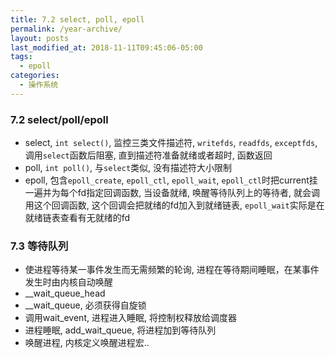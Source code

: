 ```yaml
---
title: 7.2 select, poll, epoll
permalink: /year-archive/
layout: posts
last_modified_at: 2018-11-11T09:45:06-05:00
tags:
  - epoll
categories:
  - 操作系统
---
```


### 7.2 select/poll/epoll
* select, `int select()`, 监控三类文件描述符, `writefds`, `readfds`, `exceptfds`, 调用`select`函数后阻塞, 直到描述符准备就绪或者超时, 函数返回
* poll, `int poll()`, 与`select`类似, 没有描述符大小限制
* epoll, 包含`epoll_create`, `epoll_ctl`, `epoll_wait`, `epoll_ctl`时把current挂一遍并为每个fd指定回调函数, 当设备就绪, 唤醒等待队列上的等待者, 就会调用这个回调函数, 这个回调会把就绪的fd加入到就绪链表, `epoll_wait`实际是在就绪链表查看有无就绪的fd
### 7.3 等待队列
* 使进程等待某一事件发生而无需频繁的轮询, 进程在等待期间睡眠，在某事件发生时由内核自动唤醒
* __wait_queue_head
* __wait_queue, 必须获得自旋锁
* 调用wait_event, 进程进入睡眠, 将控制权释放给调度器
* 进程睡眠, add_wait_queue, 将进程加到等待队列
* 唤醒进程, 内核定义唤醒进程宏..
